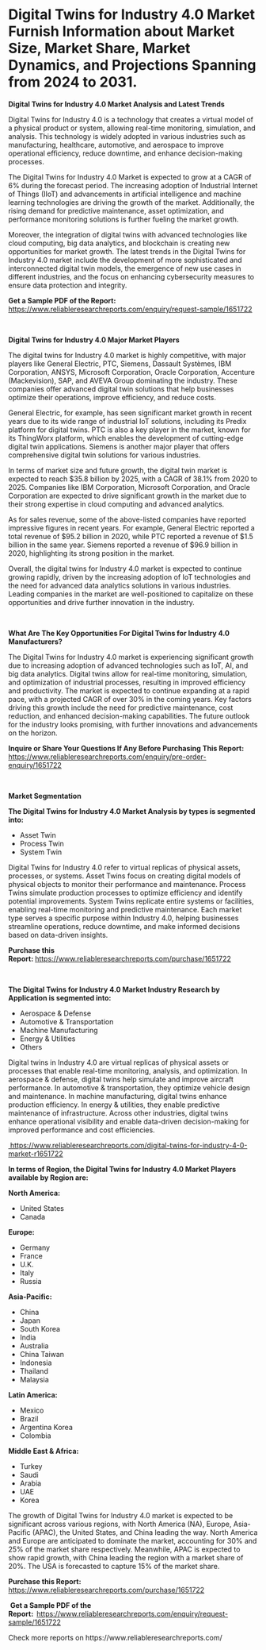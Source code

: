 <p><h1>Digital Twins for Industry 4.0 Market Furnish Information about Market Size, Market Share, Market Dynamics, and Projections Spanning from 2024 to 2031.</h1></p><p><strong>Digital Twins for Industry 4.0 Market Analysis and Latest Trends</strong></p>
<p><p>Digital Twins for Industry 4.0 is a technology that creates a virtual model of a physical product or system, allowing real-time monitoring, simulation, and analysis. This technology is widely adopted in various industries such as manufacturing, healthcare, automotive, and aerospace to improve operational efficiency, reduce downtime, and enhance decision-making processes.</p><p>The Digital Twins for Industry 4.0 Market is expected to grow at a CAGR of 6% during the forecast period. The increasing adoption of Industrial Internet of Things (IIoT) and advancements in artificial intelligence and machine learning technologies are driving the growth of the market. Additionally, the rising demand for predictive maintenance, asset optimization, and performance monitoring solutions is further fueling the market growth.</p><p>Moreover, the integration of digital twins with advanced technologies like cloud computing, big data analytics, and blockchain is creating new opportunities for market growth. The latest trends in the Digital Twins for Industry 4.0 market include the development of more sophisticated and interconnected digital twin models, the emergence of new use cases in different industries, and the focus on enhancing cybersecurity measures to ensure data protection and integrity.</p></p>
<p><strong>Get a Sample PDF of the Report:&nbsp;</strong> <a href="https://www.reliableresearchreports.com/enquiry/request-sample/1651722">https://www.reliableresearchreports.com/enquiry/request-sample/1651722</a></p>
<p>&nbsp;</p>
<p><strong>Digital Twins for Industry 4.0 Major Market Players</strong></p>
<p><p>The digital twins for Industry 4.0 market is highly competitive, with major players like General Electric, PTC, Siemens, Dassault Systèmes, IBM Corporation, ANSYS, Microsoft Corporation, Oracle Corporation, Accenture (Mackevision), SAP, and AVEVA Group dominating the industry. These companies offer advanced digital twin solutions that help businesses optimize their operations, improve efficiency, and reduce costs.</p><p>General Electric, for example, has seen significant market growth in recent years due to its wide range of industrial IoT solutions, including its Predix platform for digital twins. PTC is also a key player in the market, known for its ThingWorx platform, which enables the development of cutting-edge digital twin applications. Siemens is another major player that offers comprehensive digital twin solutions for various industries.</p><p>In terms of market size and future growth, the digital twin market is expected to reach $35.8 billion by 2025, with a CAGR of 38.1% from 2020 to 2025. Companies like IBM Corporation, Microsoft Corporation, and Oracle Corporation are expected to drive significant growth in the market due to their strong expertise in cloud computing and advanced analytics.</p><p>As for sales revenue, some of the above-listed companies have reported impressive figures in recent years. For example, General Electric reported a total revenue of $95.2 billion in 2020, while PTC reported a revenue of $1.5 billion in the same year. Siemens reported a revenue of $96.9 billion in 2020, highlighting its strong position in the market.</p><p>Overall, the digital twins for Industry 4.0 market is expected to continue growing rapidly, driven by the increasing adoption of IoT technologies and the need for advanced data analytics solutions in various industries. Leading companies in the market are well-positioned to capitalize on these opportunities and drive further innovation in the industry.</p></p>
<p>&nbsp;</p>
<p><strong>What Are The Key Opportunities For Digital Twins for Industry 4.0 Manufacturers?</strong></p>
<p><p>The Digital Twins for Industry 4.0 market is experiencing significant growth due to increasing adoption of advanced technologies such as IoT, AI, and big data analytics. Digital twins allow for real-time monitoring, simulation, and optimization of industrial processes, resulting in improved efficiency and productivity. The market is expected to continue expanding at a rapid pace, with a projected CAGR of over 30% in the coming years. Key factors driving this growth include the need for predictive maintenance, cost reduction, and enhanced decision-making capabilities. The future outlook for the industry looks promising, with further innovations and advancements on the horizon.</p></p>
<p><strong>Inquire or Share Your Questions If Any Before Purchasing This Report:</strong> <a href="https://www.reliableresearchreports.com/enquiry/pre-order-enquiry/1651722">https://www.reliableresearchreports.com/enquiry/pre-order-enquiry/1651722</a></p>
<p>&nbsp;</p>
<p><strong>Market Segmentation</strong></p>
<p><strong>The Digital Twins for Industry 4.0 Market Analysis by types is segmented into:</strong></p>
<p><ul><li>Asset Twin</li><li>Process Twin</li><li>System Twin</li></ul></p>
<p><p>Digital Twins for Industry 4.0 refer to virtual replicas of physical assets, processes, or systems. Asset Twins focus on creating digital models of physical objects to monitor their performance and maintenance. Process Twins simulate production processes to optimize efficiency and identify potential improvements. System Twins replicate entire systems or facilities, enabling real-time monitoring and predictive maintenance. Each market type serves a specific purpose within Industry 4.0, helping businesses streamline operations, reduce downtime, and make informed decisions based on data-driven insights.</p></p>
<p><strong>Purchase this Report:&nbsp;</strong><a href="https://www.reliableresearchreports.com/purchase/1651722">https://www.reliableresearchreports.com/purchase/1651722</a></p>
<p>&nbsp;</p>
<p><strong>The Digital Twins for Industry 4.0 Market Industry Research by Application is segmented into:</strong></p>
<p><ul><li>Aerospace & Defense</li><li>Automotive & Transportation</li><li>Machine Manufacturing</li><li>Energy & Utilities</li><li>Others</li></ul></p>
<p><p>Digital twins in Industry 4.0 are virtual replicas of physical assets or processes that enable real-time monitoring, analysis, and optimization. In aerospace & defense, digital twins help simulate and improve aircraft performance. In automotive & transportation, they optimize vehicle design and maintenance. In machine manufacturing, digital twins enhance production efficiency. In energy & utilities, they enable predictive maintenance of infrastructure. Across other industries, digital twins enhance operational visibility and enable data-driven decision-making for improved performance and cost efficiencies.</p></p>
<p><a href="https://www.reliableresearchreports.com/digital-twins-for-industry-4-0-market-r1651722">&nbsp;https://www.reliableresearchreports.com/digital-twins-for-industry-4-0-market-r1651722</a></p>
<p><strong>In terms of Region, the Digital Twins for Industry 4.0 Market Players available by Region are:</strong></p>
<p>
    <p> <strong> North America: </strong>
        <ul>
            <li>United States</li>
            <li>Canada</li>
        </ul>
        </p> 
    <p> <strong> Europe: </strong>
        <ul>
            <li>Germany</li>
            <li>France</li>
            <li>U.K.</li>
            <li>Italy</li>
            <li>Russia</li>
        </ul>
        </p> 
    <p> <strong> Asia-Pacific: </strong>
        <ul>
            <li>China</li>
            <li>Japan</li>
            <li>South Korea</li>
            <li>India</li>
            <li>Australia</li>
            <li>China Taiwan</li>
            <li>Indonesia</li>
            <li>Thailand</li>
            <li>Malaysia</li>
        </ul>
        </p> 
    <p> <strong> Latin America: </strong>
        <ul>
            <li>Mexico</li>
            <li>Brazil</li>
            <li>Argentina Korea</li>
            <li>Colombia</li>
        </ul>
        </p> 
    <p> <strong> Middle East & Africa: </strong>
        <ul>
            <li>Turkey</li>
            <li>Saudi</li>
            <li>Arabia</li>
            <li>UAE</li>
            <li>Korea</li>
        </ul>
    </p>
    </p>
<p><p>The growth of Digital Twins for Industry 4.0 market is expected to be significant across various regions, with North America (NA), Europe, Asia-Pacific (APAC), the United States, and China leading the way. North America and Europe are anticipated to dominate the market, accounting for 30% and 25% of the market share respectively. Meanwhile, APAC is expected to show rapid growth, with China leading the region with a market share of 20%. The USA is forecasted to capture 15% of the market share.</p></p>
<p><strong>Purchase this Report: </strong><a href="https://www.reliableresearchreports.com/purchase/1651722">https://www.reliableresearchreports.com/purchase/1651722</a></p>
<p>&nbsp;<strong>Get a Sample PDF of the Report:&nbsp;&nbsp;</strong><a href="https://www.reliableresearchreports.com/enquiry/request-sample/1651722">https://www.reliableresearchreports.com/enquiry/request-sample/1651722</a></p>
<p><strong></strong></p>
<p>Check more reports on https://www.reliableresearchreports.com/</p>